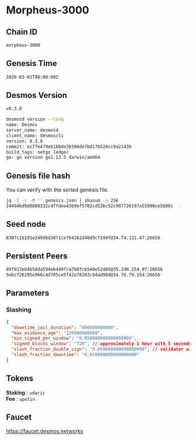 # Morpheus-3000

## Chain ID
```sh
morpheus-3000
```

## Genesis Time
```sh
2020-03-01T00:00:00Z
```

## Desmos Version
```sh
v0.3.0
```

```sh
desmosd version --long
name: Desmos
server_name: desmosd
client_name: desmoscli
version: 0.3.0
commit: ec77e479eb1bbde3b506de7bd17b520cc9a2143b
build_tags: netgo ledger
go: go version go1.13.5 darwin/amd64
```

## Genesis file hash
You can verify with the sorted genesis file.

```sh
jq -S -c -M '' genesis.json | shasum -a 256
24494bd9d0800332c4ffdee43b9ef5702cd52bc52c907726197a55990ce5600c  -
```

## Seed node
```sh
8307c16191e249d6d3871ce764262d40d9cf249f@34.74.131.47:26656
```

## Persistent Peers
```sh
89f913e84b58da594eb449fca7b0fcb540e52d05@35.240.254.97:26656
5ebcf26295e966c4d705ce5f42e78203c94ad98d@34.76.79.154:26656
```

## Parameters

### Slashing
```json
{
  "downtime_jail_duration": "600000000000",
  "max_evidence_age": "120000000000",
  "min_signed_per_window": "0.050000000000000000",
  "signed_blocks_window": "720", // approximately 1 hour with 5 seconds block
  "slash_fraction_double_sign": "0.050000000000000000", // validator will be jailed for downtime if missing 684 blocks in 1 hour
  "slash_fraction_downtime": "0.010000000000000000"
}
```

## Tokens
__Staking__ : `udaric` \
__Fee__ : `upotin`

## Faucet
https://faucet.desmos.networks

